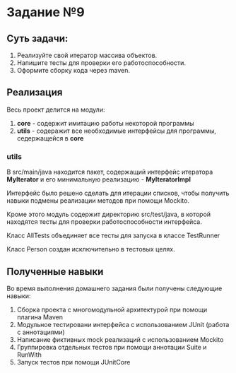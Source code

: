 # Задание №9

## Суть задачи:
1. Реализуйте свой итератор массива объектов.
2. Напишите тесты для проверки его работоспособности.
3. Оформите сборку кода через maven.

## Реализация
Весь проект делится на модули:

1. **core** - содержит имитацию работы некоторой программы
2. **utils** - содеражит все необходимые интерфейсы для программы, седержащейся в **core**

### utils
В src/main/java находится пакет, содержащий интерфейс итератора **MyIterator** и его минимальную реализацию - **MyIteratorImpl**

Интерфейс было решено сделать для итерации списков, чтобы получить навыки подмены реализации методов при помощи Mockito.

Кроме этого модуль содержит директорию src/test/java, в которой находятся тесты для проверки работоспособности интерфейса.

Класс AllTests объединяет все тесты для запуска в классе TestRunner

Класс Person создан исключительно в тестовых целях.

## Полученные навыки

Во время выполнения домашнего задания были получены следующие навыки:

1. Сборка проекта с многомодульной архитектурой при помощи плагина Maven
2. Модульное тестировани интерфейса с использованием JUnit (работа с аннотациями)
3. Написание фиктивных mock реализаций с использованием Mockito
4. Группировка отдельных тестов при помощи аннотации Suite и RunWith
5. Запуск тестов при помощи JUnitCore
